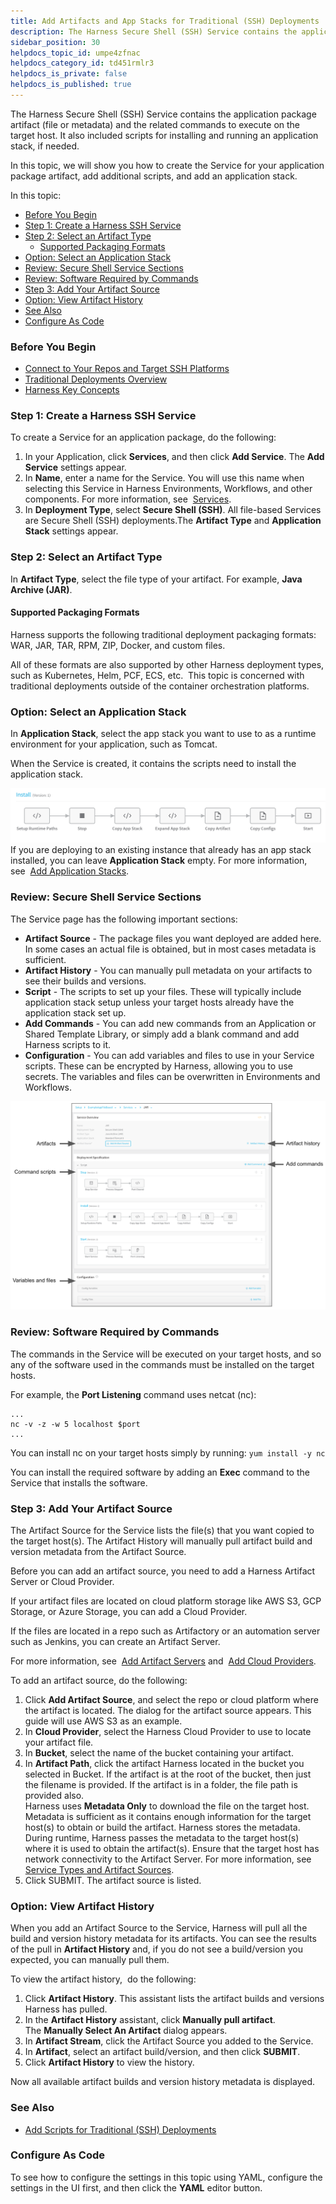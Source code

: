 ```yaml
---
title: Add Artifacts and App Stacks for Traditional (SSH) Deployments
description: The Harness Secure Shell (SSH) Service contains the application package artifact (file or metadata) and the related commands to execute on the target host. It also included scripts for installing and…
sidebar_position: 30
helpdocs_topic_id: umpe4zfnac
helpdocs_category_id: td451rmlr3
helpdocs_is_private: false
helpdocs_is_published: true
---
```


The Harness Secure Shell (SSH) Service contains the application package artifact (file or metadata) and the related commands to execute on the target host. It also included scripts for installing and running an application stack, if needed.

In this topic, we will show you how to create the Service for your application package artifact, add additional scripts, and add an application stack.

In this topic:

* [Before You Begin](#before_you_begin)
* [Step 1: Create a Harness SSH Service](#step_1_create_a_harness_ssh_service)
* [Step 2: Select an Artifact Type](#step_2_select_an_artifact_type)
	+ [Supported Packaging Formats](#supported_packaging_formats)
* [Option: Select an Application Stack](#option_select_an_application_stack)
* [Review: Secure Shell Service Sections](#review_secure_shell_service_sections)
* [Review: Software Required by Commands](#review_software_required_by_commands)
* [Step 3: Add Your Artifact Source](#step_3_add_your_artifact_source)
* [Option: View Artifact History](#option_view_artifact_history)
* [See Also](#see_also)
* [Configure As Code](#configure_as_code)

### Before You Begin

* [Connect to Your Repos and Target SSH Platforms](/article/mk5pjqyugc-connect-to-your-target-ssh-platform)
* [Traditional Deployments Overview](/article/6pwni5f9el-traditional-deployments-overview)
* [Harness Key Concepts](/article/4o7oqwih6h-harness-key-concepts)

### Step 1: Create a Harness SSH Service

To create a Service for an application package, do the following:

1. In your Application, click **Services**, and then click **Add Service**. The **Add Service** settings appear.
2. In **Name**, enter a name for the Service. You will use this name when selecting this Service in Harness Environments, Workflows, and other components. For more information, see  [Services](https://docs.harness.io/article/eb3kfl8uls-service-configuration).
3. In **Deployment Type**, select **Secure Shell (SSH)**. All file-based Services are Secure Shell (SSH) deployments.The **Artifact Type** and **Application Stack** settings appear.

### Step 2: Select an Artifact Type

In **Artifact Type**, select the file type of your artifact. For example, **Java Archive (JAR)**.

#### Supported Packaging Formats

Harness supports the following traditional deployment packaging formats: WAR, JAR, TAR, RPM, ZIP, Docker, and custom files.

All of these formats are also supported by other Harness deployment types, such as Kubernetes, Helm, PCF, ECS, etc.  This topic is concerned with traditional deployments outside of the container orchestration platforms.

### Option: Select an Application Stack

In **Application Stack**, select the app stack you want to use to as a runtime environment for your application, such as Tomcat.

When the Service is created, it contains the scripts need to install the application stack.

![](./static/add-artifacts-for-ssh-deployments-00.png)If you are deploying to an existing instance that already has an app stack installed, you can leave **Application Stack** empty. For more information, see  [Add Application Stacks](/article/g26sp2ay68-catalog).

### Review: Secure Shell Service Sections

The Service page has the following important sections:

* **Artifact Source** - The package files you want deployed are added here. In some cases an actual file is obtained, but in most cases metadata is sufficient.
* **Artifact History** - You can manually pull metadata on your artifacts to see their builds and versions.
* **Script** - The scripts to set up your files. These will typically include application stack setup unless your target hosts already have the application stack set up.
* **Add Commands** - You can add new commands from an Application or Shared Template Library, or simply add a blank command and add Harness scripts to it.
* **Configuration** - You can add variables and files to use in your Service scripts. These can be encrypted by Harness, allowing you to use secrets. The variables and files can be overwritten in Environments and Workflows.

![](./static/add-artifacts-for-ssh-deployments-01.png)

### Review: Software Required by Commands

The commands in the Service will be executed on your target hosts, and so any of the software used in the commands must be installed on the target hosts.

For example, the **Port Listening** command uses netcat (nc):


```
...  
nc -v -z -w 5 localhost $port  
...
```
You can install nc on your target hosts simply by running: `yum install -y nc`

You can install the required software by adding an **Exec** command to the Service that installs the software.

### Step 3: Add Your Artifact Source

The Artifact Source for the Service lists the file(s) that you want copied to the target host(s). The Artifact History will manually pull artifact build and version metadata from the Artifact Source.

Before you can add an artifact source, you need to add a Harness Artifact Server or Cloud Provider. 

If your artifact files are located on cloud platform storage like AWS S3, GCP Storage, or Azure Storage, you can add a Cloud Provider. 

If the files are located in a repo such as Artifactory or an automation server such as Jenkins, you can create an Artifact Server.

For more information, see  [Add Artifact Servers](https://docs.harness.io/article/7dghbx1dbl-configuring-artifact-server) and  [Add Cloud Providers](https://docs.harness.io/article/whwnovprrb-cloud-providers).

To add an artifact source, do the following:

1. Click **Add Artifact Source**, and select the repo or cloud platform where the artifact is located. The dialog for the artifact source appears. This guide will use AWS S3 as an example.
2. In **Cloud Provider**, select the Harness Cloud Provider to use to locate your artifact file.
3. In **Bucket**, select the name of the bucket containing your artifact.
4. In **Artifact Path**, click the artifact Harness located in the bucket you selected in Bucket. If the artifact is at the root of the bucket, then just the filename is provided. If the artifact is in a folder, the file path is provided also.  
Harness uses **Metadata Only** to download the file on the target host.  
Metadata is sufficient as it contains enough information for the target host(s) to obtain or build the artifact. Harness stores the metadata.   
During runtime, Harness passes the metadata to the target host(s) where it is used to obtain the artifact(s). Ensure that the target host has network connectivity to the Artifact Server. For more information, see  [Service Types and Artifact Sources](https://docs.harness.io/article/qluiky79j8-service-types-and-artifact-sources).
5. Click SUBMIT. The artifact source is listed.

### Option: View Artifact History

When you add an Artifact Source to the Service, Harness will pull all the build and version history metadata for its artifacts. You can see the results of the pull in **Artifact History** and, if you do not see a build/version you expected, you can manually pull them.

To view the artifact history,  do the following:

1. Click **Artifact History**. This assistant lists the artifact builds and versions Harness has pulled.
2. In the **Artifact History** assistant, click **Manually pull artifact**. The **Manually Select An Artifact** dialog appears.
3. In **Artifact Stream**, click the Artifact Source you added to the Service.
4. In **Artifact**, select an artifact build/version, and then click **SUBMIT**.
5. Click **Artifact History** to view the history.

Now all available artifact builds and version history metadata is displayed.

### See Also

* [Add Scripts for Traditional (SSH) Deployments](/article/ih779z9kb6-add-deployment-specs-for-traditional-ssh-deployments)

### Configure As Code

To see how to configure the settings in this topic using YAML, configure the settings in the UI first, and then click the **YAML** editor button.

